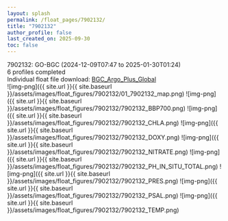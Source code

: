 ```yaml
---
layout: splash
permalink: /float_pages/7902132/
title: "7902132"
author_profile: false
last_created_on: 2025-09-30
toc: false
---
```

 
7902132: GO-BGC (2024-12-09T07:47 to 2025-01-30T01:24)\
6 profiles completed\
Individual float file download: [BGC_Argo_Plus_Global](https://ftp.soest.hawaii.edu/bgc_argo_plus/Individual_Floats/outliers_removed/7902132_Sprof_processed.nc)\
![img-png]({{ site.url }}{{ site.baseurl }}/assets/images/float_figures/7902132/01_7902132_map.png)
![img-png]({{ site.url }}{{ site.baseurl }}/assets/images/float_figures/7902132/7902132_BBP700.png)
![img-png]({{ site.url }}{{ site.baseurl }}/assets/images/float_figures/7902132/7902132_CHLA.png)
![img-png]({{ site.url }}{{ site.baseurl }}/assets/images/float_figures/7902132/7902132_DOXY.png)
![img-png]({{ site.url }}{{ site.baseurl }}/assets/images/float_figures/7902132/7902132_NITRATE.png)
![img-png]({{ site.url }}{{ site.baseurl }}/assets/images/float_figures/7902132/7902132_PH_IN_SITU_TOTAL.png)
![img-png]({{ site.url }}{{ site.baseurl }}/assets/images/float_figures/7902132/7902132_PRES.png)
![img-png]({{ site.url }}{{ site.baseurl }}/assets/images/float_figures/7902132/7902132_PSAL.png)
![img-png]({{ site.url }}{{ site.baseurl }}/assets/images/float_figures/7902132/7902132_TEMP.png)
